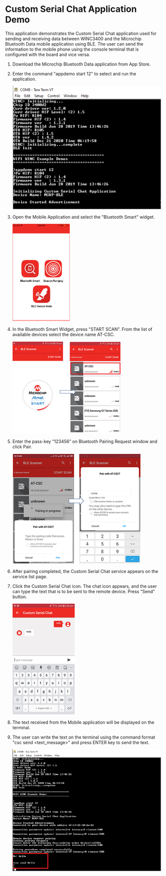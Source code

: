 # Custom Serial Chat Application Demo

This application demonstrates the Custom Serial Chat application used for sending and receiving data between WINC3400 and the Microchip Bluetooth Data mobile application using BLE. The user can send the information to the mobile phone using the console
terminal that is configured with the board and vice versa.

1. Download the Microchip Bluetooth Data application from App Store.

2. Enter the command "appdemo start 12" to select and run the application.

    ![serial_chat_star](GUID-DC6163F5-857E-4BBE-93B1-08A6A7ADF115-low.png)

3. Open the Mobile Application and select the "Bluetooth Smart" widget.

    ![MBD_dashboard](GUID-8B61D064-11E3-4899-A247-28E2566007DE-low.png)

4. In the Bluetooth Smart Widget, press "START SCAN". From the list of available devices select the device name AT-CSC. 

   ![MBD_scan_lists](GUID-6E4AC155-F6CD-4A8A-965D-C6F16097B555-low.png)

5. Enter the pass-key “123456” on Bluetooth Pairing Request window and click Pair.

    ![csc_pairing](GUID-F98AB55D-5238-4744-B70A-715A035C7B0F-low.png)

6. After pairing completed, the Custom Serial Chat service appears on the service list page.

7. Click the Custom Serial Chat icon. The chat icon appears, and the user can type the text that is to be sent to the remote device. Press "Send" button.

   ![csc_chat_box](GUID-5B99A36A-018E-4444-A031-430F634DB642-low.png)

8. The text received from the Mobile application will be displayed on the terminal.

9. The user can write the text on the terminal using the command format "csc send <text_message>" and press ENTER key to send the text.

   ![custom_serial_chat_terminal](GUID-56A6C123-3858-432C-97BA-67CBEC796F03-low.png)
